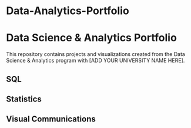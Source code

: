 # Data-Analytics-Portfolio
# Data Science & Analytics Portfolio
This repository contains projects and visualizations created from the Data Science & Analytics program with [ADD YOUR UNIVERSITY NAME HERE].

## SQL

## Statistics

## Visual Communications
